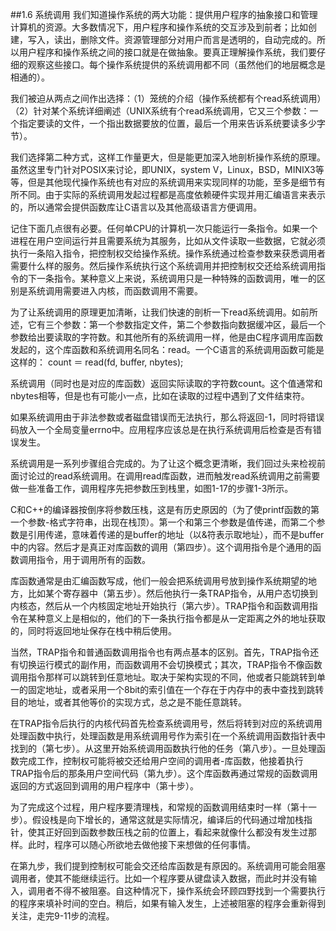 ##1.6 系统调用
我们知道操作系统的两大功能：提供用户程序的抽象接口和管理计算机的资源。大多数情况下，用户程序和操作系统的交互涉及到前者；比如创建，写入，读出，删除文件。资源管理部分对用户而言是透明的，自动完成的。所以用户程序和操作系统之间的接口就是在做抽象。要真正理解操作系统，我们要仔细的观察这些接口。每个操作系统提供的系统调用都不同（虽然他们的地层概念是相通的）。

我们被迫从两点之间作出选择：（1）笼统的介绍（操作系统都有个read系统调用）（2）针对某个系统详细阐述（UNIX系统有个read系统调用，它又三个参数：一个指定要读的文件，一个指出数据要放的位置，最后一个用来告诉系统要读多少字节）。

我们选择第二种方式，这样工作量更大，但是能更加深入地剖析操作系统的原理。虽然这里专门针对POSIX来讨论，即UNIX，system V，Linux，BSD，MINIX3等等，但是其他现代操作系统也有对应的系统调用来实现同样的功能，至多是细节有所不同。由于实际的系统调用发起过程都是高度依赖硬件实现并用汇编语言来表示的，所以通常会提供函数库让C语言以及其他高级语言方便调用。

记住下面几点很有必要。任何单CPU的计算机一次只能运行一条指令。如果一个进程在用户空间运行并且需要系统为其服务，比如从文件读取一些数据，它就必须执行一条陷入指令，把控制权交给操作系统。操作系统通过检查参数来获悉调用者需要什么样的服务。然后操作系统执行这个系统调用并把控制权交还给系统调用指令的下一条指令。某种意义上来说，系统调用只是一种特殊的函数调用，唯一的区别是系统调用需要进入内核，而函数调用不需要。

为了让系统调用的原理更加清晰，让我们快速的剖析一下read系统调用。如前所述，它有三个参数：第一个参数指定文件，第二个参数指向数据缓冲区，最后一个参数给出要读取的字符数。和其他所有的系统调用一样，他是由C程序调用库函数发起的，这个库函数和系统调用名同名：read。一个C语言的系统调用函数可能是这样的：
count ＝ read(fd, buffer, nbytes);

系统调用（同时也是对应的库函数）返回实际读取的字符数count。这个值通常和nbytes相等，但是也有可能小一点，比如在读取的过程中遇到了文件结束符。

如果系统调用由于非法参数或者磁盘错误而无法执行，那么将返回-1，同时将错误码放入一个全局变量errno中。应用程序应该总是在执行系统调用后检查是否有错误发生。

系统调用是一系列步骤组合完成的。为了让这个概念更清晰，我们回过头来检视前面讨论过的read系统调用。在调用read库函数，进而触发read系统调用之前需要做一些准备工作，调用程序先把参数压到栈里，如图1-17的步骤1-3所示。

C和C++的编译器按倒序将参数压栈，这是有历史原因的（为了使printf函数的第一个参数-格式字符串，出现在栈顶）。第一个和第三个参数是值传递，而第二个参数是引用传递，意味着传递的是buffer的地址（以&符表示取地址），而不是buffer中的内容。然后才是真正对库函数的调用（第四步）。这个调用指令是个通用的函数调用指令，用于调用所有的函数。

库函数通常是由汇编函数写成，他们一般会把系统调用号放到操作系统期望的地方，比如某个寄存器中（第五步）。然后他执行一条TRAP指令，从用户态切换到内核态，然后从一个内核固定地址开始执行（第六步）。TRAP指令和函数调用指令在某种意义上是相似的，他们的下一条执行指令都是从一定距离之外的地址获取的，同时将返回地址保存在栈中稍后使用。

当然，TRAP指令和普通函数调用指令也有两点基本的区别。首先，TRAP指令还有切换运行模式的副作用，而函数调用不会切换模式；其次，TRAP指令不像函数调用指令那样可以跳转到任意地址。取决于架构实现的不同，他或者只能跳转到单一的固定地址，或者采用一个8bit的索引值在一个存在于内存中的表中查找到跳转目的地址，或者其他等价的实现方式，总之是不能任意跳转。

在TRAP指令后执行的内核代码首先检查系统调用号，然后将转到对应的系统调用处理函数中执行，处理函数是用系统调用号作为索引在一个系统调用函数指针表中找到的（第七步）。从这里开始系统调用函数执行他的任务（第八步）。一旦处理函数完成工作，控制权可能将被交还给用户空间的调用者-库函数，他接着执行TRAP指令后的那条用户空间代码（第九步）。这个库函数再通过常规的函数调用返回的方式返回到调用的用户程序中（第十步）。

为了完成这个过程，用户程序要清理栈，和常规的函数调用结束时一样（第十一步）。假设栈是向下增长的，通常这就是实际情况，编译后的代码通过增加栈指针，使其正好回到函数参数压栈之前的位置上，看起来就像什么都没有发生过那样。此时，程序可以随心所欲地去做他接下来想做的任何事情。

在第九步，我们提到控制权可能会交还给库函数是有原因的。系统调用可能会阻塞调用者，使其不能继续运行。比如一个程序要从键盘读入数据，而此时并没有输入，调用者不得不被阻塞。自这种情况下，操作系统会环顾四野找到一个需要执行的程序来填补时间的空白。稍后，如果有输入发生，上述被阻塞的程序会重新得到关注，走完9-11步的流程。

